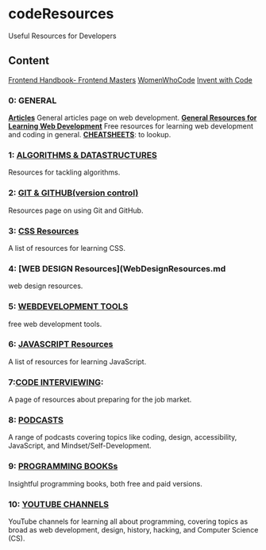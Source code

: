 # codeResources
Useful Resources for Developers

## Content
[Frontend Handbook- Frontend Masters](https://frontendmasters.com/books/front-end-handbook/2019/)
[WomenWhoCode](https://www.womenwhocode.com/resources)
[Invent with Code](https://www.inventwithcode.com/resources/)

### 0: GENERAL
[**Articles**](DevelopmentArticles.md)
General articles page on web development.
[**General Resources for Learning Web Development**](generalResources.md) 
Free resources for learning web development and coding in general.
[**CHEATSHEETS**](cheatSheets.md): to lookup.
### 1: [**ALGORITHMS & DATASTRUCTURES**](AlgorithmsDataStructures.md)
Resources for tackling algorithms.
### 2: [**GIT & GITHUB(version control)**](Using_Git_and_GitHub.md) 
Resources page on using Git and GitHub.
### 3: [**CSS Resources**](CSSResources.md)
A list of resources for learning CSS.
### 4: [**WEB DESIGN Resources**](WebDesignResources.md
web design resources.
### 5: [**WEBDEVELOPMENT TOOLS**](WebDevTools.md)
free web development tools.
### 6: [**JAVASCRIPT Resources**](JavaScript.md)
A list of resources for learning JavaScript.
### 7:[**CODE INTERVIEWING**](HowtoInterviewforCodeJobs.md): 
A page of resources about preparing for the job market.
### 8: [**PODCASTS**](Podcasts.md)
A range of podcasts covering topics like coding, design, accessibility, JavaScript, and Mindset/Self-Development.
### 9: [**PROGRAMMING BOOKSs**](Programming_Books.md) 
Insightful programming books, both free and paid versions.
### 10: [**YOUTUBE CHANNELS**](YouTubeChannels.md)
YouTube channels for learning all about programming, covering topics as broad as web development, design, history, hacking, and Computer Science (CS).



